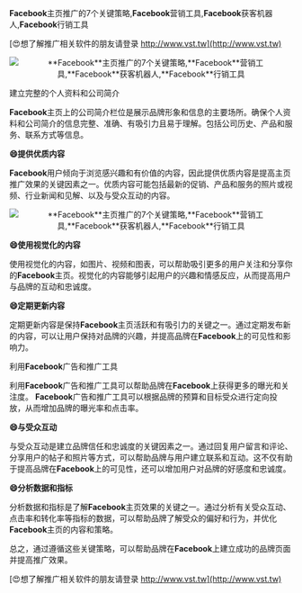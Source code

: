 **Facebook**主页推广的7个关键策略,**Facebook**营销工具,**Facebook**获客机器人,**Facebook**行销工具

[😍想了解推广相关软件的朋友请登录 http://www.vst.tw](http://www.vst.tw)

 <center><img src="https://vst.tw/MP4/tuiguang/png/4.png" alt="**Facebook**主页推广的7个关键策略,**Facebook**营销工具,**Facebook**获客机器人,**Facebook**行销工具"></center>

建立完整的个人资料和公司简介

**Facebook**主页上的公司简介栏位是展示品牌形象和信息的主要场所。确保个人资料和公司简介的信息完整、准确、有吸引力且易于理解。包括公司历史、产品和服务、联系方式等信息。

**😄提供优质内容**

**Facebook**用户倾向于浏览感兴趣和有价值的内容，因此提供优质内容是提高主页推广效果的关键因素之一。优质内容可能包括最新的促销、产品和服务的照片或视频、行业新闻和见解、以及与受众互动的内容。

 <center><img src="https://vst.tw/MP4/tuiguang/png/3.png" alt="**Facebook**主页推广的7个关键策略,**Facebook**营销工具,**Facebook**获客机器人,**Facebook**行销工具"></center>

**😄使用视觉化的内容**

使用视觉化的内容，如图片、视频和图表，可以帮助吸引更多的用户关注和分享你的**Facebook**主页。视觉化的内容能够引起用户的兴趣和情感反应，从而提高用户与品牌的互动和忠诚度。

**😄定期更新内容**

定期更新内容是保持**Facebook**主页活跃和有吸引力的关键之一。通过定期发布新的内容，可以让用户保持对品牌的兴趣，并提高品牌在**Facebook**上的可见性和影响力。

利用**Facebook**广告和推广工具

利用**Facebook**广告和推广工具可以帮助品牌在**Facebook**上获得更多的曝光和关注度。 **Facebook**广告和推广工具可以根据品牌的预算和目标受众进行定向投放，从而增加品牌的曝光率和点击率。

**😄与受众互动**

与受众互动是建立品牌信任和忠诚度的关键因素之一。通过回复用户留言和评论、分享用户的帖子和照片等方式，可以帮助品牌与用户建立联系和互动。这不仅有助于提高品牌在**Facebook**上的可见性，还可以增加用户对品牌的好感度和忠诚度。

**😄分析数据和指标**

分析数据和指标是了解**Facebook**主页效果的关键之一。通过分析有关受众互动、点击率和转化率等指标的数据，可以帮助品牌了解受众的偏好和行为，并优化**Facebook**主页的内容和策略。

总之，通过遵循这些关键策略，可以帮助品牌在**Facebook**上建立成功的品牌页面并提高推广效果。

[😍想了解推广相关软件的朋友请登录 http://www.vst.tw](http://www.vst.tw)



